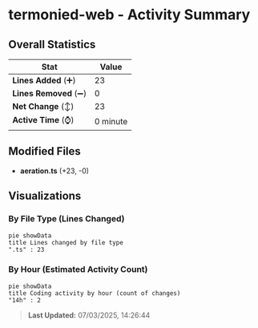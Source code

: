 # termonied-web - Activity Summary 

## Overall Statistics

| Stat                   | Value                                                             |
| ---------------------- | ----------------------------------------------------------------- |
| **Lines Added** (➕)   | 23                                          |
| **Lines Removed** (➖) | 0                                        |
| **Net Change** (↕)    | 23                |
| **Active Time** (⌚)   | 0 minute |


## Modified Files
- **aeration.ts** (+23, -0)

## Visualizations

### By File Type (Lines Changed)

```mermaid
pie showData
title Lines changed by file type
".ts" : 23
```

### By Hour (Estimated Activity Count)

```mermaid
pie showData
title Coding activity by hour (count of changes)
"14h" : 2
```


> **Last Updated:** 07/03/2025, 14:26:44